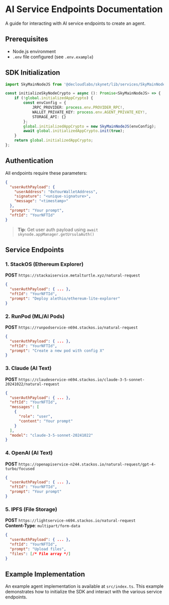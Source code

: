 # AI Service Endpoints Documentation

A guide for interacting with AI service endpoints to create an agent.

## Prerequisites

- Node.js environment
- `.env` file configured (see `.env.example`)

## SDK Initialization

```typescript
import SkyMainNodeJS from '@decloudlabs/skynet/lib/services/SkyMainNodeJS';

const initializeSkyNodeCrypto = async (): Promise<SkyMainNodeJS> => {
    if (!global.initializedAppCrypto) {
        const envConfig = {
            JRPC_PROVIDER: process.env.PROVIDER_RPC!,
            WALLET_PRIVATE_KEY: process.env.AGENT_PRIVATE_KEY!,
            STORAGE_API: {}
        };
        global.initializedAppCrypto = new SkyMainNodeJS(envConfig);
        await global.initializedAppCrypto.init(true);
    }
    return global.initializedAppCrypto;
};
```

## Authentication

All endpoints require these parameters:

```json
{
  "userAuthPayload": {
    "userAddress": "0xYourWalletAddress",
    "signature": "<unique-signature>",
    "message": "<timestamp>"
  },
  "prompt": "Your prompt",
  "nftId": "YourNFTId"
}
```

> **Tip**: Get user auth payload using `await skynode.appManager.getUrsulaAuth()`

## Service Endpoints

### 1. StackOS (Ethereum Explorer)
**POST** `https://stackaiservice.metalturtle.xyz/natural-request`
```json
{
  "userAuthPayload": { ... },
  "nftId": "YourNFTId",
  "prompt": "Deploy alethio/ethereum-lite-explorer"
}
```

### 2. RunPod (ML/AI Pods)
**POST** `https://runpodservice-n694.stackos.io/natural-request`
```json
{
  "userAuthPayload": { ... },
  "nftId": "YourNFTId",
  "prompt": "Create a new pod with config X"
}
```

### 3. Claude (AI Text)
**POST** `https://claudeservice-n694.stackos.io/claude-3-5-sonnet-20241022/natural-request`
```json
{
  "userAuthPayload": { ... },
  "nftId": "YourNFTId",
  "messages": [
    {
      "role": "user",
      "content": "Your prompt"
    }
  ],
  "model": "claude-3-5-sonnet-20241022"
}
```

### 4. OpenAI (AI Text)
**POST** `https://openapiservice-n244.stackos.io/natural-request/gpt-4-turbo/focused`
```json
{
  "userAuthPayload": { ... },
  "nftId": "YourNFTId",
  "prompt": "Your prompt"
}
```

### 5. IPFS (File Storage)
**POST** `https://lightservice-n694.stackos.io/natural-request`  
**Content-Type**: `multipart/form-data`
```json
{
  "userAuthPayload": { ... },
  "nftId": "YourNFTId",
  "prompt": "Upload files",
  "files": [/* File array */]
}
```

## Example Implementation

An example agent implementation is available at `src/index.ts`. This example demonstrates how to initialize the SDK and interact with the various service endpoints.
